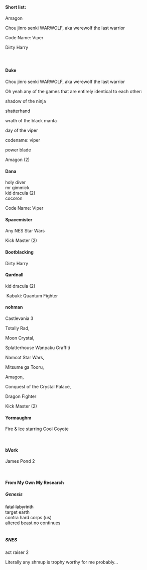 <h4 id="bkmrk-short-list%3A">Short list:</h4>
<p id="bkmrk-amagom">Amagon</p>
<p id="bkmrk-chou-jinro-senki-war">Chou jinro senki WARWOLF, aka werewolf the last warrior</p>
<p id="bkmrk-code-name%3A-viper%C2%A0">Code Name: Viper&nbsp;</p>
<p id="bkmrk-dirty-harry">Dirty Harry</p>
<h4>&nbsp;</h4>
<h4 id="bkmrk-from-duke%3A">Duke</h4>
<p id="bkmrk-chou-jinro-senki-war-1">Chou jinro senki WARWOLF, aka werewolf the last warrior</p>
<p>Oh yeah any of the games that are entirely identical to each other:</p>
<p>shadow of the ninja</p>
<p>shatterhand</p>
<p>wrath of the black manta</p>
<p>day of the viper</p>
<p>codename: viper</p>
<p>power blade</p>
<p>Amagon (2)</p>
<h4 id="bkmrk-from-dana%3Aholy-diver">Dana</h4>
<p id="bkmrk-holy-divermr-gimmick">holy diver<br>mr gimmick<br>kid dracula (2)<br>cocoron</p>
<p id="bkmrk-code-name%3A-viper%C2%A0-1">Code Name: Viper&nbsp;</p>
<h4 id="bkmrk-oh-yeah-any-of-the-g">Spacemister</h4>
<p>Any NES Star Wars</p>
<p>Kick Master (2)</p>
<p id="bkmrk-"></p>
<h4 id="bkmrk-from-bootblacking%3A">Bootblacking</h4>
<p id="bkmrk-dirty-harry-1">Dirty Harry</p>
<p id="bkmrk--1"></p>
<h4 id="bkmrk-from-qard%3A">Qardnall</h4>
<p>kid dracula (2)</p>
<p id="bkmrk-%C2%A0kabuki%3A-quantum-fig">&nbsp;Kabuki: Quantum Fighter</p>
<h4 id="bkmrk-from-nohman">nohman</h4>
<p id="bkmrk-castlevania-3">Castlevania 3</p>
<p id="bkmrk-totally-rad%2C-moon-cr">Totally Rad,</p>
<p id="bkmrk-moon-crystal%2C">Moon Crystal,</p>
<p id="bkmrk-splatterhouse">Splatterhouse Wanpaku Graffiti</p>
<p id="bkmrk-namcot-star-wars%2C">Namcot Star Wars,</p>
<p id="bkmrk-mitsume-ga-tooru%2C">Mitsume ga Tooru,</p>
<p id="bkmrk-amagon%2C%C2%A0">Amagon,&nbsp;</p>
<p id="bkmrk-conquest-of-the-crys">Conquest of the Crystal Palace,</p>
<p id="bkmrk-dragon-fighter">Dragon Fighter</p>
<p>Kick Master (2)</p>
<h4>Yormaughm</h4>
<p>Fire &amp; Ice starring Cool Coyote</p>
<p id="bkmrk-%C2%A0-2"><br></p>
<h4>bVork</h4>
<p>James Pond 2</p>
<p>&nbsp;</p>
<h4 id="bkmrk-from-my-own-my-resea">From My Own My Research</h4>
<h5 id="bkmrk-genesis%3Afatal-labyri">Genesis</h5>
<p id="bkmrk-fatal-labyrinthtarge"><s>fatal labyrinth</s><br>target earth<br>contra hard corps (us)<br>altered beast no continues</p>
<h5 id="bkmrk-snes%3Aact-raiser-2"><br>SNES</h5>
<p id="bkmrk-act-raiser-2">act raiser 2</p>
<p id="bkmrk-%C2%A0-3"></p>
<p id="bkmrk-literally-any-shmup-">Literally any shmup is trophy worthy for me probably...</p>
